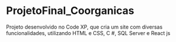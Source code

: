 # ProjetoFinal_Coorganicas
Projeto desenvolvido no Code XP, que cria um site com diversas funcionalidades, utilizando HTML e CSS, C #, SQL Server e React js

